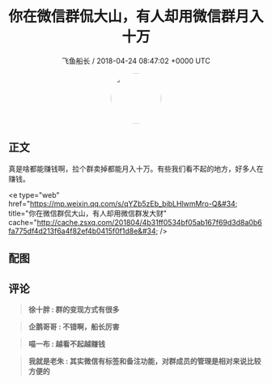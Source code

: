 <h1 align="center">你在微信群侃大山，有人却用微信群月入十万</h1>
<p align="center">
    <a>飞鱼船长 / 2018-04-24 08:47:02 &#43;0000 UTC</a>
</p>

<div align="center">
    <img src="https://images.zsxq.com/FrHNVgv6aXRD6DGIselm2Ri1pzb6?e=1590940799&amp;token=kIxbL07-8jAj8w1n4s9zv64FuZZNEATmlU_Vm6zD:io4IVyDr9R7L2yWdrSL4-7EsFVc=" width="100" height="100" style="border:1px solid;border-radius:50%; color:#ffffff"/>
</div>

## 正文

<div>
真是啥都能赚钱啊，拉个群卖掉都能月入十万。有些我们看不起的地方，好多人在赚钱。

&lt;e type=&#34;web&#34; href=&#34;https://mp.weixin.qq.com/s/qYZb5zEb_bibLHlwmMro-Q&#34; title=&#34;你在微信群侃大山，有人却用微信群发大财&#34; cache=&#34;http://cache.zsxq.com/201804/4b31ff0534bf05ab167f69d3d8a0b6fa775df4d213f6a4f82ef4b0415f0f1d8e&#34; /&gt;
</div>

## 配图
<div class="image" align="center">

</div>

## 评论

<div align="left">
<div>

<blockquote >
<span> <strong>徐十胖 : 群的变现方式有很多 </strong></span>
</blockquote>

<blockquote >
<span> <strong>企鹅哥哥 : 不错啊，船长厉害 </strong></span>
</blockquote>

<blockquote >
<span> <strong>喵一布 : 越看不起越赚钱 </strong></span>
</blockquote>

<blockquote >
<span> <strong>我就是老朱 : 其实微信有标签和备注功能，对群成员的管理是相对来说比较方便的 </strong></span>
</blockquote>

</div>
</div>